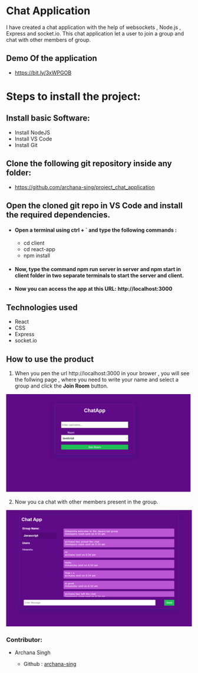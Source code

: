# Chat Application

I have created a chat application with the help of websockets , Node.js , Express and socket.io.
This chat application let a user to join a group and chat with other members of group.


## Demo Of the application

  * https://bit.ly/3xWPGOB


# Steps to install the project:

## Install basic Software:
* Install NodeJS
* Install VS Code
* Install Git

## Clone the following git repository inside any folder:

* https://github.com/archana-sing/project_chat_application

##  Open the cloned git repo in VS Code and install the required dependencies.

* #### Open a terminal using ctrl +  ` and type the following commands :
  * cd client
  * cd react-app
  * npm install   

* #### Now, type the command npm run server in server and npm start in client folder in two separate terminals to start the server and client.

* #### Now you can access the app at this URL: http://localhost:3000

## Technologies used
  
  * React
  * CSS
  * Express
  * socket.io


      
## How to use the product

 1. When you pen the url http://localhost:3000 in your brower , you will see the follwing page , where you need to write your name and select a group and click the **Join Room** button.

  ![chat home Page](https://github.com/archana-sing/project_chat_application/blob/master/Samples/chatapp.png)
  
 2. Now you ca chat with other members present in the group.

  ![chat Page](https://github.com/archana-sing/project_chat_application/blob/master/Samples/localhost_3000_chat(Laptop%20with%20MDPI%20screen).png)


  ### Contributor:

 * Archana Singh

    * Github : [archana-sing](https://github.com/archana-sing)
